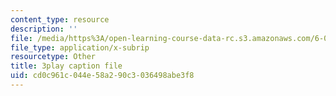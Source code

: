 ```yaml
---
content_type: resource
description: ''
file: /media/https%3A/open-learning-course-data-rc.s3.amazonaws.com/6-006-introduction-to-algorithms-spring-2020/cd0c961c044e58a290c3036498abe3f8_WO6vQJ6Rhm8.vtt
file_type: application/x-subrip
resourcetype: Other
title: 3play caption file
uid: cd0c961c-044e-58a2-90c3-036498abe3f8
---
```

